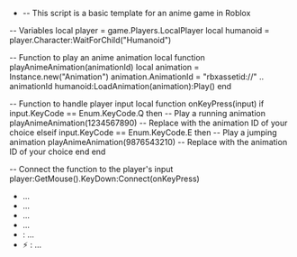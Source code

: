 - -- This script is a basic template for an anime game in Roblox

-- Variables
local player = game.Players.LocalPlayer
local humanoid = player.Character:WaitForChild("Humanoid")

-- Function to play an anime animation
local function playAnimeAnimation(animationId)
    local animation = Instance.new("Animation")
    animation.AnimationId = "rbxassetid://" .. animationId
    humanoid:LoadAnimation(animation):Play()
end

-- Function to handle player input
local function onKeyPress(input)
    if input.KeyCode == Enum.KeyCode.Q then
        -- Play a running animation
        playAnimeAnimation(1234567890) -- Replace with the animation ID of your choice
    elseif input.KeyCode == Enum.KeyCode.E then
        -- Play a jumping animation
        playAnimeAnimation(9876543210) -- Replace with the animation ID of your choice
    end
end

-- Connect the function to the player's input
player:GetMouse().KeyDown:Connect(onKeyPress)

-  ...
-  ...
-  ...
-  ...
- : ...
- ⚡ : ...

<!---

--->
